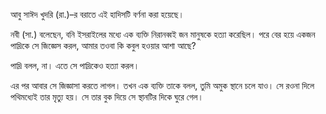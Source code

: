 আবু সাঈদ খুদরি (রা.)–র বরাতে এই হাদিসটি বর্ণনা করা হয়েছে।

নবী (সা.) বলেছেন, বনি ইসরাইলের মধ্যে এক ব্যক্তি নিরানব্বই জন মানুষকে হত্যা করেছিল। পরে বের হয়ে একজন পাদ্রিকে সে জিজ্ঞেস করল, আমার তওবা কি কবুল হওয়ার আশা আছে?

পাদ্রি বলল, না। এতে সে পাদ্রিকেও হত্যা করল।

এর পর আবার সে জিজ্ঞাসা করতে লাগল। তখন এক ব্যক্তি তাকে বলল, তুমি অমুক স্থানে চলে যাও। সে রওনা দিলে পথিমধ্যেই তার মৃত্যু হয়। সে তার বুক দিয়ে সে স্থানটির দিকে ঘুরে গেল।
